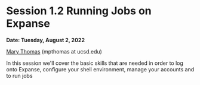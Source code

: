 # Session 1.2 Running Jobs on Expanse

**Date: Tuesday, August 2, 2022**

[Mary Thomas](https://www.sdsc.edu/research/researcher_spotlight/thomas_mary.html)  (mpthomas at ucsd.edu)

In this session we'll cover the basic skills that are needed in order to log onto Expanse, configure your shell environment, manage your accounts and to run jobs
